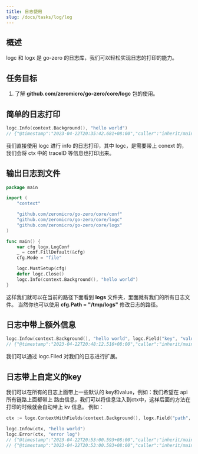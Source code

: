 ```yaml
---
title: 日志使用
slug: /docs/tasks/log/log
---
```


## 概述

logc 和 logx 是 go-zero 的日志库，我们可以轻松实现日志的打印的能力。

## 任务目标

1. 了解 **github.com/zeromicro/go-zero/core/logc** 包的使用。

## 简单的日志打印

```go
logc.Info(context.Background(), "hello world")
// {"@timestamp":"2023-04-22T20:35:42.681+08:00","caller":"inherit/main.go:40","content":"hello world","level":"info"}
```

我们直接使用 logc 进行 info 的日志打印，其中 logc，是需要带上 conext 的，我们会将 ctx 中的 traceID 等信息也打印出来。

## 输出日志到文件

```go
package main

import (
	"context"

	"github.com/zeromicro/go-zero/core/conf"
	"github.com/zeromicro/go-zero/core/logc"
	"github.com/zeromicro/go-zero/core/logx"
)

func main() {
	var cfg logx.LogConf
	_ = conf.FillDefault(&cfg)
	cfg.Mode = "file"

	logc.MustSetup(cfg)
	defer logc.Close()
	logc.Info(context.Background(), "hello world")
}

```

这样我们就可以在当前的路径下面看到 **logs** 文件夹，里面就有我们的所有日志文件。
当然你也可以使用 **cfg.Path = "/tmp/logs"** 修改日志的路径。

## 日志中带上额外信息

```go
logc.Infow(context.Background(), "hello world", logc.Field("key", "value"))
// {"@timestamp":"2023-04-22T20:48:12.516+08:00","caller":"inherit/main.go:11","content":"hello world","key":"value","level":"info"}
```

我们可以通过 logc.Filed 对我们的日志进行扩展。

## 日志带上自定义的key

我们可以在所有的日志上面带上一些默认的 key和value，例如：我们希望在 api 所有链路上面都带上 路由信息，我们可以将信息注入到ctx中，这样后面的方法在打印的时候就会自动带上 kv 信息。
例如：

```go
ctx := logx.ContextWithFields(context.Background(), logx.Field("path", "/user/info"))

logc.Infow(ctx, "hello world")
logc.Error(ctx, "error log")
// {"@timestamp":"2023-04-22T20:53:00.593+08:00","caller":"inherit/main.go:13","content":"hello world","level":"info","path":"/user/info"}
// {"@timestamp":"2023-04-22T20:53:00.593+08:00","caller":"inherit/main.go:14","content":"error log","level":"error","path":"/user/info"}
```
